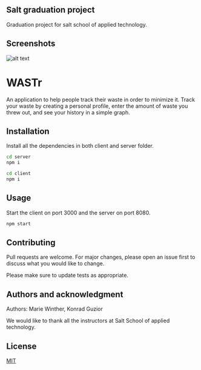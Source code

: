 ## Salt graduation project
Graduation project for salt school of applied technology.

## Screenshots
![alt text](https://github.com/MrGuzior/salt-graduation-project/blob/master/screenshots/Screenshot_1.png?raw=true)

# WASTr
An application to help people track their waste in order to minimize it. 
Track your waste by creating a personal profile, enter the amount of waste 
you threw out, and see your history in a simple graph.  

## Installation

Install all the dependencies in both client and server folder.

```bash
cd server
npm i
```
```bash
cd client
npm i
```

## Usage

Start the client on port 3000 and the server on port 8080.

```bash
npm start
```

## Contributing
Pull requests are welcome. For major changes, please open an issue first to discuss what you would like to change.

Please make sure to update tests as appropriate.

## Authors and acknowledgment
Authors: Marie Winther, Konrad Guzior

We would like to thank all the instructors at Salt School of applied technology.

## License
[MIT](https://choosealicense.com/licenses/mit/)


